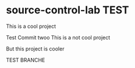 # source-control-lab TEST

This is a cool project


Test Commit twoo
This is a not cool project

But this project is cooler


TEST BRANCHE